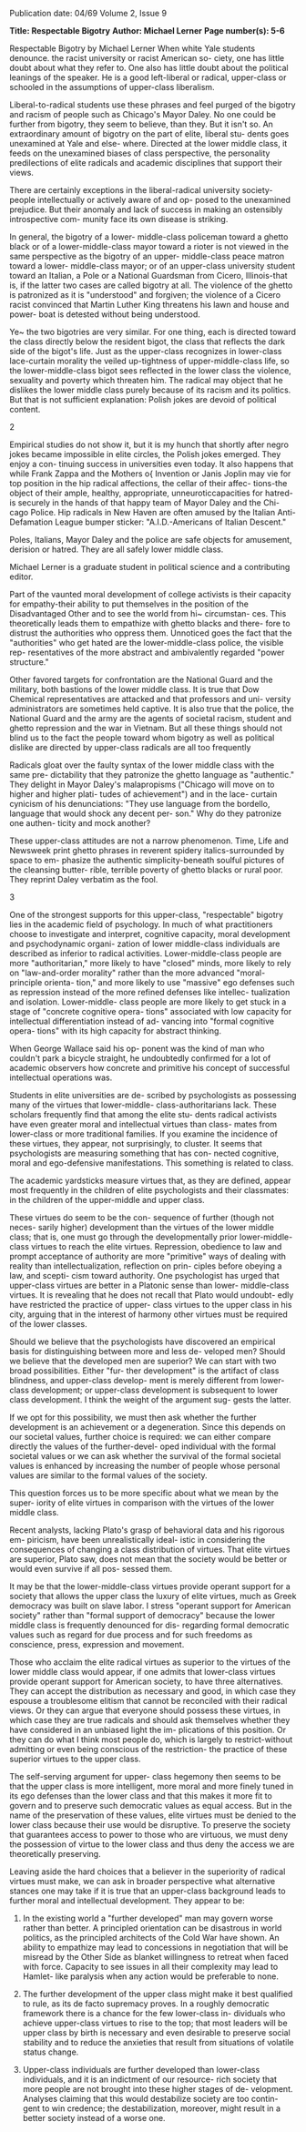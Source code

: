 Publication date: 04/69
Volume 2, Issue 9

**Title: Respectable Bigotry**
**Author: Michael Lerner**
**Page number(s): 5-6**

Respectable Bigotry 
by Michael Lerner 
When white Yale students denounce. the 
racist university or racist American so-
ciety, one has little doubt about what they 
refer to. One also has little doubt about 
the political leanings of the speaker. He is 
a good left-liberal or radical, upper-class or 
schooled in the assumptions of upper-class 
liberalism. 

Liberal-to-radical students use these 
phrases and feel purged of the bigotry and 
racism of people such as Chicago's Mayor 
Daley. No one could be further from 
bigotry, they seem to believe, than they. 
But it isn't so. An extraordinary amount 
of bigotry on the part of elite, liberal stu-
dents goes unexamined at Yale and else-
where. Directed at the lower middle class, 
it feeds on the unexamined biases of class 
perspective, the personality predilections 
of elite radicals and academic disciplines 
that support their views. 

There are certainly exceptions in the 
liberal-radical university society-people 
intellectually or actively aware of and op-
posed to the unexamined prejudice. But 
their anomaly and lack of success in 
making an ostensibly introspective com-
munity face its own disease is striking. 

In general, the bigotry of a lower-
middle-class policeman toward a ghetto 
black or of a lower-middle-class mayor 
toward a rioter is not viewed in the same 
perspective as the bigotry of an upper-
middle-class peace matron toward a lower-
middle-class mayor; or of an upper-class 
university student toward an Italian, a Pole 
or a National Guardsman from Cicero, 
Illinois-that is, if the latter two cases are 
called bigotry at all. The violence of the 
ghetto is patronized as it is "understood" 
and forgiven; the violence of a Cicero 
racist convinced that Martin Luther King 
threatens his lawn and house and power-
boat is detested without being understood. 

Ye~ the two bigotries are very similar. For 
one thing, each is directed toward the class 
directly below the resident bigot, the class 
that reflects the dark side of the bigot's 
life. Just as the upper-class recognizes in 
lower-class lace-curtain morality the veiled 
up-tightness of upper-middle-class life, so 
the lower-middle-class bigot sees reflected 
in the lower class the violence, sexuality 
and poverty which threaten him. The 
radical may object that he dislikes the 
lower middle class purely because of its 
racism and its politics. But that is not 
sufficient explanation: Polish jokes are 
devoid of political content. 

2 

Empirical studies do not show it, but it 
is my hunch that shortly after negro jokes 
became impossible in elite circles, the 
Polish jokes emerged. They enjoy a con-
tinuing success in universities even today. 
It also happens that while Frank Zappa 
and the Mothers o{ Invention or Janis 
Joplin may vie for top position in the hip 
radical affections, the cellar of their affec-
tions-the object of their ample, healthy, 
appropriate, unneuroticcapacities for 
hatred-is securely in the hands of that 
happy team of Mayor Daley and the Chi-
cago Police. Hip radicals in New 
Haven are often amused by the Italian 
Anti-Defamation League bumper sticker: 
"A.I.D.-Americans of Italian Descent." 

Poles, Italians, Mayor Daley and the 
police are safe objects for amusement, 
derision or hatred. They are all safely 
lower middle class. 

Michael Lerner is a graduate student in 
political science and a contributing editor. 

Part of the vaunted moral development 
of college activists is their capacity for 
empathy-their ability to put themselves in 
the position of the Disadvantaged Other 
and to see the world from hi~ circumstan-
ces. This theoretically leads them to 
empathize with ghetto blacks and there-
fore to distrust the authorities who oppress 
them. Unnoticed goes the fact that the 
"authorities" who get hated are the 
lower-middle-class police, the visible rep-
resentatives of the more abstract and 
ambivalently regarded "power structure." 

Other favored targets for confrontation 
are the National Guard and the military, 
both bastions of the lower middle class. It 
is true that Dow Chemical representatives 
are attacked and that professors and uni-
versity administrators are sometimes held 
captive. It is also true that the police, the 
National Guard and the army are the 
agents of societal racism, student and 
ghetto repression and the war in Vietnam. 
But all these things should not blind us to 
the fact the people toward whom bigotry 
as well as political dislike are directed by 
upper-class radicals are all too frequently 

Radicals gloat over the faulty syntax of 
the lower middle class with the same pre-
dictability that they patronize the ghetto 
language as "authentic." They delight in 
Mayor Daley's malapropisms ("Chicago 
will move on to higher and higher plati-
tudes of achievement") and in the lace-
curtain cynicism of his denunciations: 
"They use language from the bordello, 
language that would shock any decent per-
son." Why do they patronize one authen-
ticity and mock another? 

These upper-class attitudes are not a 
narrow phenomenon. Time, Life and 
Newsweek print ghetto phrases in reverent 
spidery italics-surrounded by space to em-
phasize the authentic simplicity-beneath 
soulful pictures of the cleansing butter-
rible, terrible poverty of ghetto blacks or 
rural poor. They reprint Daley verbatim 
as the fool. 

3 

One of the strongest supports for this 
upper-class, "respectable" bigotry lies in 
the academic field of psychology. In much 
of what practitioners choose to investigate 
and interpret, cognitive capacity, moral 
development and psychodynamic organi-
zation of lower middle-class individuals 
are described as inferior to radical 
activities. Lower-middle-class people are 
more "authoritarian," more likely to have 
"closed" minds, more likely to rely on 
"law-and-order morality" rather than the 
more advanced "moral-principle orienta-
tion," and more likely to use "massive" 
ego defenses such as repression instead of 
the more refined defenses like intellec-
tualization and isolation. Lower-middle-
class people are more likely to get stuck 
in a stage of "concrete cognitive opera-
tions" associated with low capacity for 
intellectual differentiation instead of ad-
vancing into "formal cognitive opera-
tions" with its high capacity for abstract 
thinking. 

When George Wallace said his op-
ponent was the kind of man who couldn't 
park a bicycle straight, he undoubtedly 
confirmed for a lot of academic observers 
how concrete and primitive his concept 
of successful intellectual operations was. 

Students in elite universities are de-
scribed by psychologists as possessing 
many of the virtues that lower-middle-
class-authoritarians lack. These scholars 
frequently find that among the elite stu-
dents radical activists have even greater 
moral and intellectual virtues than class-
mates from lower-class or more traditional 
families. If you examine the incidence of 
these virtues, they appear, not surprisingly, 
to cluster. It seems that psychologists 
are measuring something that has con-
nected cognitive, moral and ego-defensive 
manifestations. This something is related 
to class. 

The academic yardsticks measure 
virtues that, as they are defined, appear 
most frequently in the children of 
elite psychologists and their classmates: 
in the children of the upper-middle and 
upper class. 

These virtues do seem to be the con-
sequence of further (though not neces-
sarily higher) development than the virtues 
of the lower middle class; that is, one must 
go through the developmentally prior 
lower-middle-class virtues to reach the elite 
virtues. Repression, obedience to law and 
prompt acceptance of authority are more 
"primitive" ways of dealing with reality 
than intellectualization, reflection on prin-
ciples before obeying a law, and scepti-
cism toward authority. One psychologist 
has urged that upper-class virtues are 
better in a Platonic sense than lower-
middle-class virtues. It is revealing that he 
does not recall that Plato would undoubt-
edly have restricted the practice of upper-
class virtues to the upper class in his city, 
arguing that in the interest of harmony 
other virtues must be required of the lower 
classes. 

Should we believe that the psychologists 
have discovered an empirical basis for 
distinguishing between more and less de-
veloped men? Should we believe that the 
developed men are superior? We can start 
with two broad possibilities. Either "fur-
ther development" is the artifact of 
class blindness, and upper-class develop-
ment is merely different from lower-class 
development; or upper-class development 
is subsequent to lower class development. 
I think the weight of the argument sug-
gests the latter. 

If we opt for this possibility, we must 
then ask whether the further development 
is an achievement or a degeneration. Since 
this depends on our societal values, further 
choice is required: we can either compare 
directly the values of the further-devel-
oped individual with the formal societal 
values or we can ask whether the survival 
of the formal societal values is enhanced 
by increasing the number of people whose 
personal values are similar to the formal 
values of the society. 

This question forces us to be more 
specific about what we mean by the super-
iority of elite virtues in comparison with 
the virtues of the lower middle class. 

Recent analysts, lacking Plato's grasp of 
behavioral data and his rigorous em-
piricism, have been unrealistically ideal-
istic in considering the consequences of 
changing a class distribution of virtues. 
That elite virtues are superior, Plato saw, 
does not mean that the society would be 
better or would even survive if all pos-
sessed them. 

It may be that the lower-middle-class 
virtues provide operant support for a 
society that allows the upper class the 
luxury of elite virtues, much as Greek 
democracy was built on slave labor. I 
stress "operant support for American 
society" rather than "formal support of 
democracy" because the lower middle 
class is frequently denounced for dis-
regarding formal democratic values such 
as regard for due process and for such 
freedoms as conscience, press, expression 
and movement. 

Those who acclaim the elite radical 
virtues as superior to the virtues of the 
lower middle class would appear, if one 
admits that lower-class virtues provide 
operant support for American society, to 
have three alternatives. They can accept 
the distribution as necessary and good, 
in which case they espouse a troublesome 
elitism that cannot be reconciled with their 
radical views. Or they can argue that 
everyone should possess these virtues, in 
which case they are true radicals and 
should ask themselves whether they have 
considered in an unbiased light the im-
plications of this position. Or they can do 
what I think most people do, which is 
largely to restrict-without admitting or 
even being conscious of the restriction-
the practice of these superior virtues to 
the upper class. 

The self-serving argument for upper-
class hegemony then seems to be that the 
upper class is more intelligent, more moral 
and more finely tuned in its ego defenses 
than the lower class and that this makes 
it more fit to govern and to preserve such 
democratic values as equal access. But in 
the name of the preservation of these 
values, elite virtues must be denied to the 
lower class because their use would be 
disruptive. To preserve the society that 
guarantees access to power to those who 
are virtuous, we must deny the possession 
of virtue to the lower class and thus deny 
the access we are theoretically preserving. 

Leaving aside the hard choices that a 
believer in the superiority of radical 
virtues must make, we can ask in broader 
perspective what alternative stances one 
may take if it is true that an upper-class 
background leads to further moral and 
intellectual development. They appear 
to be: 

1. In the existing world a "further 
developed" man may govern worse rather 
than better. A principled orientation can 
be disastrous in world politics, as the 
principled architects of the Cold War 
have shown. An ability to empathize may 
lead to concessions in negotiation that 
will be misread by the Other Side as 
blanket willingness to retreat when faced 
with force. Capacity to see issues in all 
their complexity may lead to Hamlet-
like paralysis when any action would be 
preferable to none. 

2. The further development of the 
upper class might make it best qualified 
to rule, as its de facto supremacy proves. 
In a roughly democratic framework there 
is a chance for the few lower-class in-
dividuals who achieve upper-class virtues 
to rise to the top; that most leaders will 
be upper class by birth is necessary and 
even desirable to preserve social stability 
and to reduce the anxieties that result 
from situations of volatile status change. 

3. Upper-class individuals are further 
developed than lower-class individuals, 
and it is an indictment of our resource-
rich society that more people are not 
brought into these higher stages of de-
velopment. Analyses claiming that this 
would destabilize society are too contin-
gent to win credence; the destabilization, 
moreover, might result in a better society 
instead of a worse one.